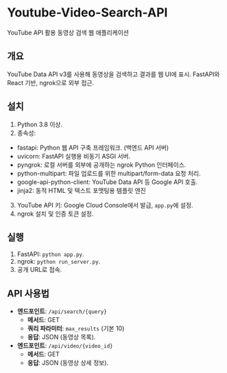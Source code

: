 # Youtube-Video-Search-API
YouTube API 활용 동영상 검색 웹 애플리케이션

## 개요
YouTube Data API v3를 사용해 동영상을 검색하고 결과를 웹 UI에 표시. FastAPI와 React 기반, ngrok으로 외부 접근.

## 설치
1. Python 3.8 이상.
2. 종속성:
- fastapi: Python 웹 API 구축 프레임워크. (백엔드 API 서버)
- uvicorn: FastAPI 실행용 비동기 ASGI 서버.
- pyngrok: 로컬 서버를 외부에 공개하는 ngrok Python 인터페이스.
- python-multipart: 파일 업로드를 위한 multipart/form-data 요청 처리.
- google-api-python-client: YouTube Data API 등 Google API 호출.
- jinja2: 동적 HTML 및 텍스트 포맷팅용 템플릿 엔진
3. YouTube API 키: Google Cloud Console에서 발급, `app.py`에 설정.
4. ngrok 설치 및 인증 토큰 설정.

## 실행
1. FastAPI: `python app.py`.
2. ngrok: `python run_server.py`.
3. 공개 URL로 접속.

## API 사용법
- **엔드포인트**: `/api/search/{query}`
  - **메서드**: GET
  - **쿼리 파라미터**: `max_results` (기본 10)
  - **응답**: JSON (동영상 목록).
- **엔드포인트**: `/api/video/{video_id}`
  - **메서드**: GET
  - **응답**: JSON (동영상 상세 정보).
